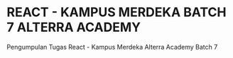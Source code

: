 # **REACT - KAMPUS MERDEKA BATCH 7 ALTERRA ACADEMY**

Pengumpulan Tugas React - Kampus Merdeka Alterra Academy Batch 7

